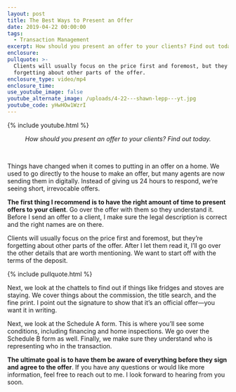 ```yaml
---
layout: post
title: The Best Ways to Present an Offer
date: 2019-04-22 00:00:00
tags:
  - Transaction Management
excerpt: How should you present an offer to your clients? Find out today.
enclosure:
pullquote: >-
  Clients will usually focus on the price first and foremost, but they’re
  forgetting about other parts of the offer.
enclosure_type: video/mp4
enclosure_time:
use_youtube_image: false
youtube_alternate_image: /uploads/4-22---shawn-lepp---yt.jpg
youtube_code: yHwHOw1WzrI
---
```


{% include youtube.html %}

<center><em>How should you present an offer to your clients? Find out today.</em></center>

&nbsp;

Things have changed when it comes to putting in an offer on a home. We used to go directly to the house to make an offer, but many agents are now sending them in digitally. Instead of giving us 24 hours to respond, we’re seeing short, irrevocable offers.

**The first thing I recommend is to have the right amount of time to present offers to your client**. Go over the offer with them so they understand it. Before I send an offer to a client, I make sure the legal description is correct and the right names are on there.

Clients will usually focus on the price first and foremost, but they’re forgetting about other parts of the offer. After I let them read it, I’ll go over the other details that are worth mentioning. We want to start off with the terms of the deposit.

{% include pullquote.html %}

Next, we look at the chattels to find out if things like fridges and stoves are staying. We cover things about the commission, the title search, and the fine print. I point out the signature to show that it’s an official offer—you want it in writing.&nbsp;

Next, we look at the Schedule A form. This is where you’ll see some conditions, including financing and home inspections. We go over the Schedule B form as well. Finally, we make sure they understand who is representing who in the transaction.&nbsp;

**The ultimate goal is to have them be aware of everything before they sign and agree to the offer**. If you have any questions or would like more information, feel free to reach out to me. I look forward to hearing from you soon.